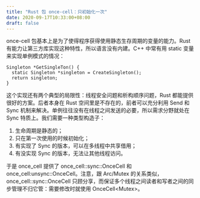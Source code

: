 ```yaml
---
title: "Rust 包 once-cell：只初始化一次"
date: 2020-09-17T10:33:00+08:00
draft: false
---
```


once-cell 包基本上是为了使得程序获得使用静态生存周期的变量的能力。Rust 有能力让第三方库实现这种特性，所以语言没有内建。C++ 中常有用 static 变量来实现单例模式的情况：

    Singleton *GetSingleTon() {
      static Singleton *singleton = CreateSingleton();
      return singleton;
    }

这个实现还有两个典型的局限性：线程安全问题和析构顺序问题，Rust 都能提供很好的方案。后者本身在 Rust 空间里是不存在的，前者可以充分利用 Send 和 Sync 机制来解决。单例往往没有在线程之间发送的必要，所以需求分野就处在 Sync 特质上。我们需要一种类型构造子：

1. 生命周期是静态的；
2. 只在第一次使用的时候初始化；
3. 有实现了 Sync 的版本，可以在多线程中共享借用；
4. 有没实现 Sync 的版本，无法让其他线程访问。

于是 once_cell 提供了 once_cell::sync::OnceCell 和 once_cell:unsync::OnceCell。注意，跟 Arc/Mutex 的关系类似，once_cell::sync::OnceCell 只顾分享，而保证多个线程之间读者和写者之间的同步管理不归它管：需要修改时就使用 OnceCell<Mutex<T>>。
